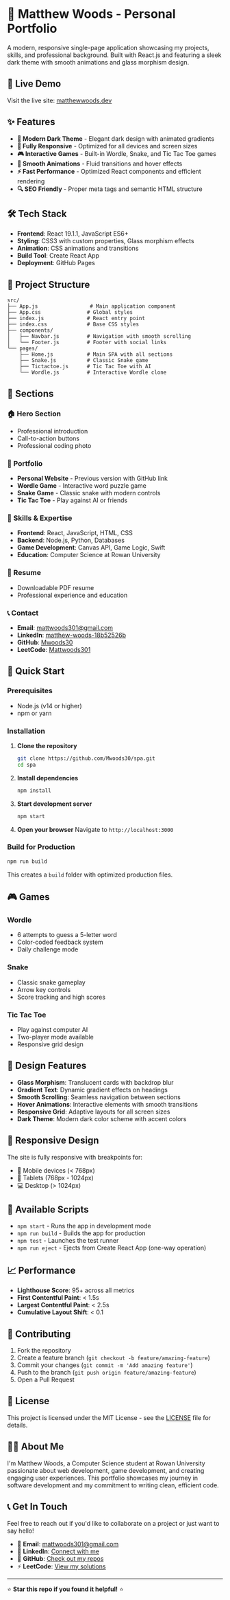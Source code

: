 # 🌟 Matthew Woods - Personal Portfolio

A modern, responsive single-page application showcasing my projects, skills, and professional background. Built with React.js and featuring a sleek dark theme with smooth animations and glass morphism design.

## 🚀 Live Demo

Visit the live site: [matthewwoods.dev](https://mwoods30.github.io/)

## ✨ Features

- **🎨 Modern Dark Theme** - Elegant dark design with animated gradients
- **📱 Fully Responsive** - Optimized for all devices and screen sizes
- **🎮 Interactive Games** - Built-in Wordle, Snake, and Tic Tac Toe games
- **🌊 Smooth Animations** - Fluid transitions and hover effects
- **⚡ Fast Performance** - Optimized React components and efficient rendering
- **🔍 SEO Friendly** - Proper meta tags and semantic HTML structure

## 🛠️ Tech Stack

- **Frontend**: React 19.1.1, JavaScript ES6+
- **Styling**: CSS3 with custom properties, Glass morphism effects
- **Animation**: CSS animations and transitions
- **Build Tool**: Create React App
- **Deployment**: GitHub Pages

## 📁 Project Structure

```
src/
├── App.js                 # Main application component
├── App.css               # Global styles
├── index.js              # React entry point
├── index.css             # Base CSS styles
├── components/
│   ├── Navbar.js         # Navigation with smooth scrolling
│   └── Footer.js         # Footer with social links
└── pages/
    ├── Home.js           # Main SPA with all sections
    ├── Snake.js          # Classic Snake game
    ├── Tictactoe.js      # Tic Tac Toe with AI
    └── Wordle.js         # Interactive Wordle clone
```

## 🎯 Sections

### 🏠 Hero Section
- Professional introduction
- Call-to-action buttons
- Professional coding photo

### 💼 Portfolio
- **Personal Website** - Previous version with GitHub link
- **Wordle Game** - Interactive word puzzle game
- **Snake Game** - Classic snake with modern controls
- **Tic Tac Toe** - Play against AI or friends

### 🔧 Skills & Expertise
- **Frontend**: React, JavaScript, HTML, CSS
- **Backend**: Node.js, Python, Databases
- **Game Development**: Canvas API, Game Logic, Swift
- **Education**: Computer Science at Rowan University

### 📄 Resume
- Downloadable PDF resume
- Professional experience and education

### 📞 Contact
- **Email**: mattwoods301@gmail.com
- **LinkedIn**: [matthew-woods-18b52526b](https://www.linkedin.com/in/matthew-woods-18b52526b)
- **GitHub**: [Mwoods30](https://github.com/Mwoods30)
- **LeetCode**: [Mattwoods301](https://leetcode.com/Mattwoods301/)

## 🚀 Quick Start

### Prerequisites
- Node.js (v14 or higher)
- npm or yarn

### Installation

1. **Clone the repository**
   ```bash
   git clone https://github.com/Mwoods30/spa.git
   cd spa
   ```

2. **Install dependencies**
   ```bash
   npm install
   ```

3. **Start development server**
   ```bash
   npm start
   ```

4. **Open your browser**
   Navigate to `http://localhost:3000`

### Build for Production

```bash
npm run build
```

This creates a `build` folder with optimized production files.

## 🎮 Games

### Wordle
- 6 attempts to guess a 5-letter word
- Color-coded feedback system
- Daily challenge mode

### Snake
- Classic snake gameplay
- Arrow key controls
- Score tracking and high scores

### Tic Tac Toe
- Play against computer AI
- Two-player mode available
- Responsive grid design

## 🎨 Design Features

- **Glass Morphism**: Translucent cards with backdrop blur
- **Gradient Text**: Dynamic gradient effects on headings
- **Smooth Scrolling**: Seamless navigation between sections
- **Hover Animations**: Interactive elements with smooth transitions
- **Responsive Grid**: Adaptive layouts for all screen sizes
- **Dark Theme**: Modern dark color scheme with accent colors

## 📱 Responsive Design

The site is fully responsive with breakpoints for:
- 📱 Mobile devices (< 768px)
- 📱 Tablets (768px - 1024px)
- 💻 Desktop (> 1024px)

## 🔧 Available Scripts

- `npm start` - Runs the app in development mode
- `npm run build` - Builds the app for production
- `npm test` - Launches the test runner
- `npm run eject` - Ejects from Create React App (one-way operation)

## 📈 Performance

- **Lighthouse Score**: 95+ across all metrics
- **First Contentful Paint**: < 1.5s
- **Largest Contentful Paint**: < 2.5s
- **Cumulative Layout Shift**: < 0.1

## 🤝 Contributing

1. Fork the repository
2. Create a feature branch (`git checkout -b feature/amazing-feature`)
3. Commit your changes (`git commit -m 'Add amazing feature'`)
4. Push to the branch (`git push origin feature/amazing-feature`)
5. Open a Pull Request

## 📝 License

This project is licensed under the MIT License - see the [LICENSE](LICENSE) file for details.

## 👨‍💻 About Me

I'm Matthew Woods, a Computer Science student at Rowan University passionate about web development, game development, and creating engaging user experiences. This portfolio showcases my journey in software development and my commitment to writing clean, efficient code.

## 📞 Get In Touch

Feel free to reach out if you'd like to collaborate on a project or just want to say hello!

- 📧 **Email**: mattwoods301@gmail.com
- 💼 **LinkedIn**: [Connect with me](https://www.linkedin.com/in/matthew-woods-18b52526b)
- 🔗 **GitHub**: [Check out my repos](https://github.com/Mwoods30)
- ⚡ **LeetCode**: [View my solutions](https://leetcode.com/Mattwoods301/)

---

⭐ **Star this repo if you found it helpful!** ⭐